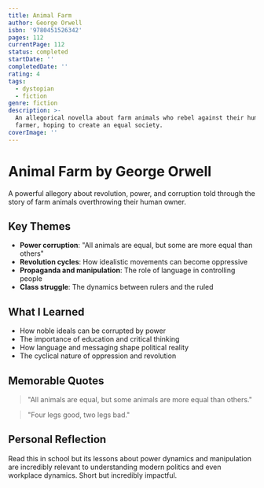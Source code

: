 ```yaml
---
title: Animal Farm
author: George Orwell
isbn: '9780451526342'
pages: 112
currentPage: 112
status: completed
startDate: ''
completedDate: ''
rating: 4
tags:
  - dystopian
  - fiction
genre: fiction
description: >-
  An allegorical novella about farm animals who rebel against their human
  farmer, hoping to create an equal society.
coverImage: ''
---
```


# Animal Farm by George Orwell

A powerful allegory about revolution, power, and corruption told through the story of farm animals overthrowing their human owner.

## Key Themes

- **Power corruption**: "All animals are equal, but some are more equal than others"
- **Revolution cycles**: How idealistic movements can become oppressive
- **Propaganda and manipulation**: The role of language in controlling people
- **Class struggle**: The dynamics between rulers and the ruled

## What I Learned

- How noble ideals can be corrupted by power
- The importance of education and critical thinking
- How language and messaging shape political reality
- The cyclical nature of oppression and revolution

## Memorable Quotes

> "All animals are equal, but some animals are more equal than others."

> "Four legs good, two legs bad."

## Personal Reflection

Read this in school but its lessons about power dynamics and manipulation are incredibly relevant to understanding modern politics and even workplace dynamics. Short but incredibly impactful.

